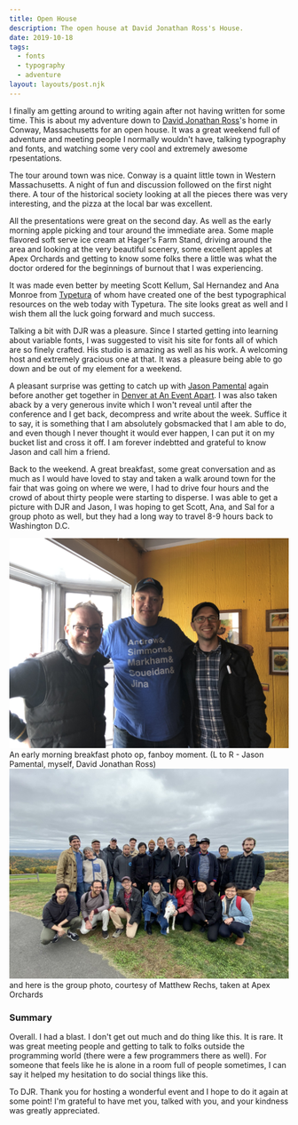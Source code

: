 ```yaml
---
title: Open House
description: The open house at David Jonathan Ross's House.
date: 2019-10-18
tags:
  - fonts
  - typography
  - adventure
layout: layouts/post.njk
---
```


I finally am getting around to writing again after not having written for some time. This is about my adventure down to [David Jonathan Ross](https://djr.com/)'s home in Conway, Massachusetts for an open house. It was a great weekend full of adventure and meeting people I normally wouldn't have, talking typography and fonts, and watching some very cool and extremely awesome rpesentations.

The tour around town was nice. Conway is a quaint little town in Western Massachusetts. A night of fun and discussion followed on the first night there. A tour of the historical society looking at all the pieces there was very interesting, and the pizza at the local bar was excellent.

All the presentations were great on the second day. As well as the early morning apple picking and tour around the immediate area. Some maple flavored soft serve ice cream at Hager's Farm Stand, driving around the area and looking at the very beautiful scenery, some excellent apples at Apex Orchards and getting to know some folks there a little was what the doctor ordered for the beginnings of burnout that I was experiencing.

It was made even better by meeting Scott Kellum, Sal Hernandez and Ana Monroe from [Typetura](https://typetura.com) of whom have created one of the best typographical resources on the web today with Typetura. The site looks great as well and I wish them all the luck going forward and much success.

Talking a bit with DJR was a pleasure. Since I started getting into learning about variable fonts, I was suggested to visit his site for fonts all of which are so finely crafted. His studio is amazing as well as his work. A welcoming host and extremely gracious one at that. It was a pleasure being able to go down and be out of my element for a weekend.

A pleasant surprise was getting to catch up with [Jason Pamental](https://rwt.io) again before another get together in [Denver at An Event Apart](https://aneventapart.com/event/denver-2019). I was also taken aback by a very generous invite which I won't reveal until after the conference and I get back, decompress and write about the week. Suffice it to say, it is something that I am absolutely gobsmacked that I am able to do, and even though I never thought it would ever happen, I can put it on my bucket list and cross it off. I am forever indebtted and grateful to know Jason and call him a friend.

Back to the weekend. A great breakfast, some great conversation and as much as I would have loved to stay and taken a walk around town for the fair that was going on where we were, I had to drive four hours and the crowd of about thirty people were starting to disperse. I was able to get a picture with DJR and Jason, I was hoping to get Scott, Ana, and Sal for a group photo as well, but they had a long way to travel 8-9 hours back to Washington D.C.

<div class="content__placeholder">
  <img src="/img/breakfastphotoop.jpg" alt="From left to right, Jason Pamental, Todd Libby, and David Jonathan Ross at breakfast Sunday morning" class="content__image" />
</div>

<figcaption>An early morning breakfast photo op, fanboy moment. (L to R - Jason Pamental, myself, David Jonathan Ross)</figcaption>

<div class="content__placeholder">
  <img src="/img/group-photo.jpg" alt="A group photo at the attendees at David Jonathan Ross's open house. Photo taken at Apex Orchards, courtesy of Matthew Rechs" class="content__image" />
</div>

<figcaption>and here is the group photo, courtesy of Matthew Rechs, taken at Apex Orchards</figcaption>

### Summary

Overall. I had a blast. I don't get out much and do thing like this. It is rare. It was great meeting people and getting to talk to folks outside the programming world (there were a few programmers there as well). For someone that feels like he is alone in a room full of people sometimes, I can say it helped my hesitation to do social things like this.

To DJR. Thank you for hosting a wonderful event and I hope to do it again at some point! I'm grateful to have met you, talked with you, and your kindness was greatly appreciated.
